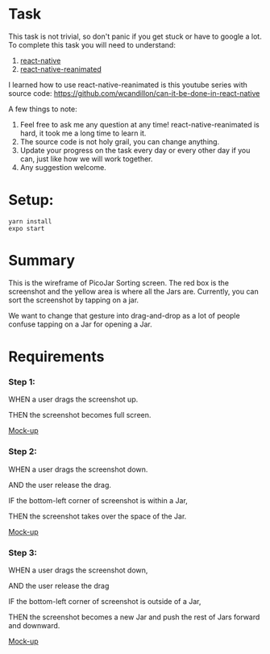 # Task

This task is not trivial, so don't panic if you get stuck or have to google a lot. To complete this task you will need to understand:

1. [react-native](https://github.com/facebook/react-native)
2. [react-native-reanimated](https://github.com/software-mansion/react-native-reanimated)

I learned how to use react-native-reanimated is this youtube series with source code: https://github.com/wcandillon/can-it-be-done-in-react-native

A few things to note:

1. Feel free to ask me any question at any time! react-native-reanimated is hard, it took me a long time to learn it.
2. The source code is not holy grail, you can change anything.
3. Update your progress on the task every day or every other day if you can, just like how we will work together.
4. Any suggestion welcome.

# Setup:

```
yarn install
expo start

```

# Summary

This is the wireframe of PicoJar Sorting screen. The red box is the screenshot and the yellow area is where all the Jars are. Currently, you can sort the screenshot by tapping on a jar.

We want to change that gesture into drag-and-drop as a lot of people confuse tapping on a Jar for opening a Jar.

# Requirements

### Step 1:

WHEN a user drags the screenshot up. 

THEN the screenshot becomes full screen.  

[Mock-up](https://www.figma.com/proto/KsOGvQvLZLH9FMkrtCwEk3/PicoJarV1?node-id=59%3A491&scaling=min-zoom)


### Step 2:

WHEN a user drags the screenshot down.

AND the user release the drag. 

IF the bottom-left corner of screenshot is within a Jar, 

THEN the screenshot takes over the space of the Jar.  

[Mock-up](https://www.figma.com/proto/KsOGvQvLZLH9FMkrtCwEk3/PicoJarV1?node-id=59%3A552&scaling=min-zoom)


### Step 3:

WHEN a user drags the screenshot down,  

AND the user release the drag  

IF the bottom-left corner of screenshot is outside of a Jar,  

THEN the screenshot becomes a new Jar and push the rest of Jars forward and downward.  

[Mock-up](https://www.figma.com/proto/KsOGvQvLZLH9FMkrtCwEk3/PicoJarV1?node-id=59%3A655&scaling=min-zoom)
